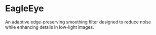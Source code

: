 # EagleEye
An adaptive edge-preserving smoothing filter designed to reduce noise while enhancing details in low-light images.
